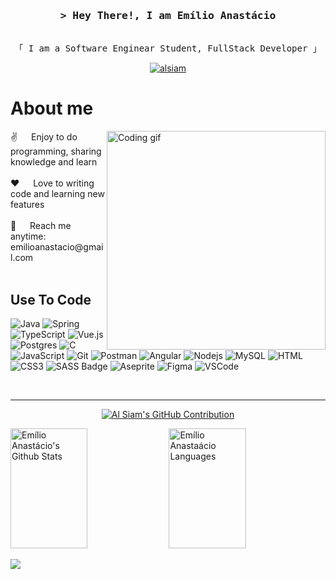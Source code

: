 <!-- Intro  -->
<h3 align="center">
        <samp>&gt; Hey There!, I am
                <b>Emílio Anastácio</b>
        </samp>
</h3>


<p align="center"> 
  <samp>
    <br>
    「 I am a Software Enginear Student, FullStack Developer 」
    <br>
  </samp>
</p>

<p align="center">
 <a href="https://linkedin.com/in/emílio-anastácio-de-paula-correa-10a719230" target="_blank">
  <img src="https://img.shields.io/badge/LinkedIn-0077B5?style=for-the-badge&logo=linkedin&logoColor=white" alt="alsiam"/>
 </a>
</p>

 # About me
 
<p>
 <img align="right" width="350" src="/assets/programmer.gif" alt="Coding gif" />
 ✌️ &emsp; Enjoy to do programming, sharing knowledge and learn<br/><br/>
 ❤️ &emsp; Love to writing code and learning new features<br/><br/>
 📧 &emsp; Reach me anytime: emilioanastacio@gmail.com<br/><br/>
</p>

## Use To Code

![Java](https://img.shields.io/badge/java-%23ED8B00.svg?style=for-the-badge&logo=openjdk&logoColor=white)
![Spring](https://img.shields.io/badge/spring-%236DB33F.svg?style=for-the-badge&logo=spring&logoColor=white)
![TypeScript](https://img.shields.io/badge/typescript-%23007ACC.svg?style=for-the-badge&logo=typescript&logoColor=white)
![Vue.js](https://img.shields.io/badge/vuejs-%2335495e.svg?style=for-the-badge&logo=vuedotjs&logoColor=%234FC08D)
![Postgres](https://img.shields.io/badge/postgres-%23316192.svg?style=for-the-badge&logo=postgresql&logoColor=white)
![C](https://img.shields.io/badge/c-%2300599C.svg?style=for-the-badge&logo=c&logoColor=white)
![JavaScript](https://img.shields.io/badge/javascript-%23323330.svg?style=for-the-badge&logo=javascript&logoColor=%23F7DF1E)
![Git](https://img.shields.io/badge/Git-F05032?style=for-the-badge&logo=git&logoColor=white)
![Postman](https://img.shields.io/badge/Postman-FF6C37?style=for-the-badge&logo=postman&logoColor=white)
![Angular](https://img.shields.io/badge/angular-%23DD0031.svg?style=for-the-badge&logo=angular&logoColor=white)
![Nodejs](https://img.shields.io/badge/Nodejs-3C873A?style=for-the-badge&labelColor=black&logo=node.js&logoColor=3C873A)
![MySQL](https://img.shields.io/badge/mysql-%2300f.svg?style=for-the-badge&logo=mysql&logoColor=white)
![HTML](https://img.shields.io/badge/HTML5-E34F26?style=for-the-badge&logo=html5&logoColor=white)
![CSS3](https://img.shields.io/badge/CSS3-1572B6?style=for-the-badge&logo=css3&logoColor=white)
![SASS Badge](https://img.shields.io/badge/Sass-CC6699?style=for-the-badge&logo=sass&logoColor=white)
![Aseprite](https://img.shields.io/badge/Aseprite-FFFFFF?style=for-the-badge&logo=Aseprite&logoColor=#7D929E)
![Figma](https://img.shields.io/badge/figma-%23F24E1E.svg?style=for-the-badge&logo=figma&logoColor=white)
![VSCode](https://img.shields.io/badge/Visual_Studio-0078d7?style=for-the-badge&logo=visual%20studio&logoColor=white)


<br/>
<hr/>

<p align="center">
  <a href="https://github.com/emilioanastacio">
    <img src="https://github-profile-summary-cards.vercel.app/api/cards/profile-details?username=emilioanastacio&theme=radical" alt="Al Siam's GitHub Contribution"/>
  </a>
</p>

<a> 
    <a href="https://github.com/EmilioAnastacio"><img alt="Emílio Anastácio's Github Stats" src="https://denvercoder1-github-readme-stats.vercel.app/api?username=emilioanastacio&show_icons=true&count_private=true&theme=react&border_color=7F3FBF&bg_color=0D1117&title_color=F85D7F&icon_color=F8D866" height="192px" width="49.5%"/></a>
  <a href="https://github.com/EmilioAnastacio"><img alt="Emílio Anastaácio Languages" src="https://denvercoder1-github-readme-stats.vercel.app/api/top-langs/?username=emilioanastacio&langs_count=8&layout=compact&theme=react&border_color=7F3FBF&bg_color=0D1117&title_color=F85D7F&icon_color=F8D866" height="192px" width="49.5%"/></a>
  <br/>
</a>

<!--
[![](https://visitcount.itsvg.in/api?id=emilioanastacio&label=Profile%20Views&color=11&icon=2&pretty=true)](https://visitcount.itsvg.in)-->
[![](https://visitcount.itsvg.in/api?id=emilioanastacio&label=Profile%20Views&color=11&icon=2&pretty=true)](https://visitcount.itsvg.in)
